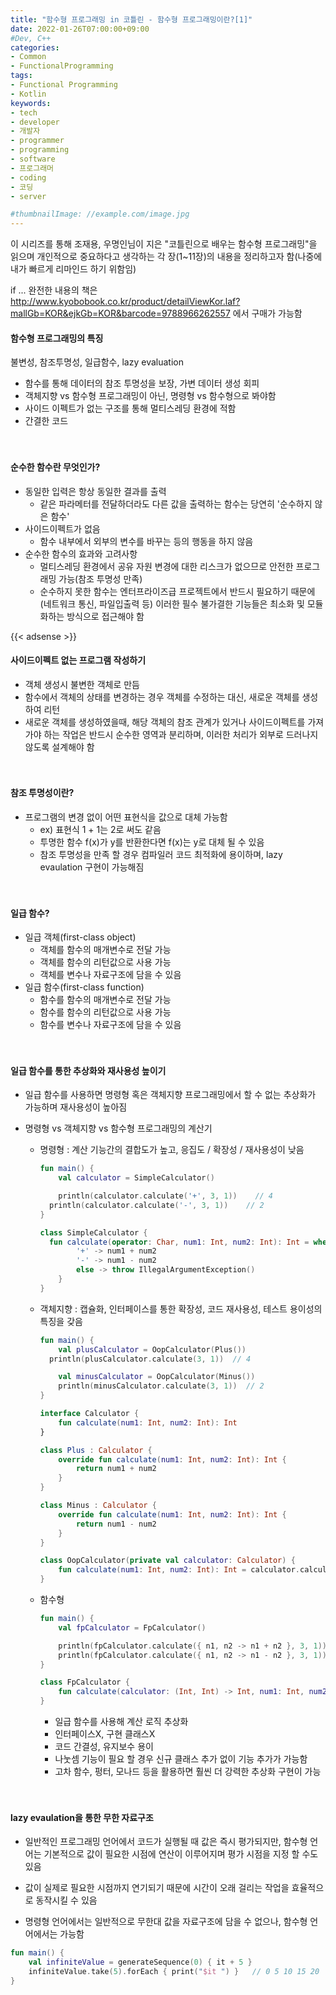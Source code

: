 ```yaml
---
title: "함수형 프로그래밍 in 코틀린 - 함수형 프로그래밍이란?[1]"
date: 2022-01-26T07:00:00+09:00
#Dev, C++
categories:
- Common
- FunctionalProgramming
tags:
- Functional Programming
- Kotlin
keywords:
- tech
- developer
- 개발자
- programmer
- programming
- software
- 프로그래머
- coding
- 코딩
- server

#thumbnailImage: //example.com/image.jpg
---
```


이 시리즈를 통해 조재용, 우명인님이 지은 "코틀린으로 배우는 함수형 프로그래밍"을 읽으며 개인적으로 중요하다고 생각하는 각 장(1~11장)의 내용을 정리하고자 함(나중에 내가 빠르게 리마인드 하기 위함임)

if ... 완전한 내용의 책은 http://www.kyobobook.co.kr/product/detailViewKor.laf?mallGb=KOR&ejkGb=KOR&barcode=9788966262557 에서 구매가 가능함

<!--more-->

#### 함수형 프로그래밍의 특징

불변성, 참조투명성, 일급함수, lazy evaluation

- 함수를 통해 데이터의 참조 투명성을 보장, 가변 데이터 생성 회피
- 객체지향 vs 함수형 프로그래밍이 아닌, 명령형 vs 함수형으로 봐야함
- 사이드 이펙트가 없는 구조를 통해 멀티스레딩 환경에 적함
- 간결한 코드

　

#### 순수한 함수란 무엇인가?

- 동일한 입력은 항상 동일한 결과를 출력
  - 같은 파라메터를 전달하더라도 다른 값을 출력하는 함수는 당연히 '순수하지 않은 함수'
- 사이드이펙트가 없음
  - 함수 내부에서 외부의 변수를 바꾸는 등의 행동을 하지 않음
- 순수한 함수의 효과와 고려사항
  - 멀티스레딩 환경에서 공유 자원 변경에 대한 리스크가 없으므로 안전한 프로그래밍 가능(참조 투명성 만족)
  - 순수하지 못한 함수는 엔터프라이즈급 프로젝트에서 반드시 필요하기 때문에(네트워크 통신, 파일입출력 등) 이러한 필수 불가결한 기능들은 최소화 및 모듈화하는 방식으로 접근해야 함

{{< adsense >}}

#### 사이드이펙트 없는 프로그램 작성하기

- 객체 생성시 불변한 객체로 만듬
- 함수에서 객체의 상태를 변경하는 경우 객체를 수정하는 대신, 새로운 객체를 생성하여 리턴
- 새로운 객체를 생성하였을때, 해당 객체의 참조 관계가 있거나 사이드이펙트를 가져가야 하는 작업은 반드시 순수한 영역과 분리하며, 이러한 처리가 외부로 드러나지 않도록 설계해야 함

　

#### 참조 투명성이란?

- 프로그램의 변경 없이 어떤 표현식을 값으로 대체 가능함
  - ex) 표현식 1 + 1는 2로 써도 같음
  - 투명한 함수 f(x)가 y를 반환한다면 f(x)는 y로 대체 될 수 있음
  - 참조 투명성을 만족 할 경우 컴파일러 코드 최적화에 용이하며, lazy evaulation 구현이 가능해짐

　

#### 일급 함수?

- 일급 객체(first-class object)
  - 객체를 함수의 매개변수로 전달 가능
  - 객체를 함수의 리턴값으로 사용 가능
  - 객체를 변수나 자료구조에 담을 수 있음
- 일급 함수(first-class function)
  - 함수를 함수의 매개변수로 전달 가능
  - 함수를 함수의 리턴값으로 사용 가능
  - 함수를 변수나 자료구조에 담을 수 있음

　

#### 일급 함수를 통한 추상화와 재사용성 높이기

- 일급 함수를 사용하면 명령형 혹은 객체지향 프로그래밍에서 할 수 없는 추상화가 가능하며 재사용성이 높아짐

- 명령형 vs 객체지향 vs 함수형 프로그래밍의 계산기

  - 명령형 : 계산 기능간의 결합도가 높고, 응집도 / 확장성 / 재사용성이 낮음

    ```kotlin
    fun main() {
        val calculator = SimpleCalculator()
  
        println(calculator.calculate('+', 3, 1))    // 4
      println(calculator.calculate('-', 3, 1))    // 2
    }
    
    class SimpleCalculator {
      fun calculate(operator: Char, num1: Int, num2: Int): Int = when (operator) {
            '+' -> num1 + num2
            '-' -> num1 - num2
            else -> throw IllegalArgumentException()
        }
    }
    ```
  
  - 객체지향 : 캡슐화, 인터페이스를 통한 확장성, 코드 재사용성, 테스트 용이성의 특징을 갖음
  
    ```kotlin
    fun main() {
        val plusCalculator = OopCalculator(Plus())
      println(plusCalculator.calculate(3, 1))  // 4
    
        val minusCalculator = OopCalculator(Minus())
        println(minusCalculator.calculate(3, 1))  // 2
    }
    
    interface Calculator {
        fun calculate(num1: Int, num2: Int): Int
    }
    
    class Plus : Calculator {
        override fun calculate(num1: Int, num2: Int): Int {
            return num1 + num2
        }
    }
    
    class Minus : Calculator {
        override fun calculate(num1: Int, num2: Int): Int {
            return num1 - num2
        }
    }
    
    class OopCalculator(private val calculator: Calculator) {
        fun calculate(num1: Int, num2: Int): Int = calculator.calculate(num1, num2)
    }
    ```
    
  - 함수형
  
    ```kotlin
    fun main() {
        val fpCalculator = FpCalculator()
    
        println(fpCalculator.calculate({ n1, n2 -> n1 + n2 }, 3, 1))    // 4
        println(fpCalculator.calculate({ n1, n2 -> n1 - n2 }, 3, 1))    // 2
    }
    
    class FpCalculator {
        fun calculate(calculator: (Int, Int) -> Int, num1: Int, num2: Int): Int = calculator(num1, num2)
    }
    ```
  
    - 일급 함수를 사용해 계산 로직 추상화
    - 인터페이스X, 구현 클래스X
    - 코드 간결성, 유지보수 용이
    - 나눗셈 기능이 필요 할 경우 신규 클래스 추가 없이 기능 추가가 가능함
    - 고차 함수, 펑터, 모나드 등을 활용하면 훨씬 더 강력한 추상화 구현이 가능

　

#### lazy evaulation을 통한 무한 자료구조

- 일반적인 프로그래밍 언어에서 코드가 실행될 때 값은 즉시 평가되지만, 함수형 언어는 기본적으로 값이 필요한 시점에 연산이 이루어지며 평가 시점을 지정 할 수도 있음

- 값이 실제로 필요한 시점까지 연기되기 때문에 시간이 오래 걸리는 작업을 효율적으로 동작시킬 수 있음
- 명령형 언어에서는 일반적으로 무한대 값을 자료구조에 담을 수 없으나, 함수형 언어에서는 가능함

```kotlin
fun main() {
    val infiniteValue = generateSequence(0) { it + 5 }
    infiniteValue.take(5).forEach { print("$it ") }   // 0 5 10 15 20
}
```